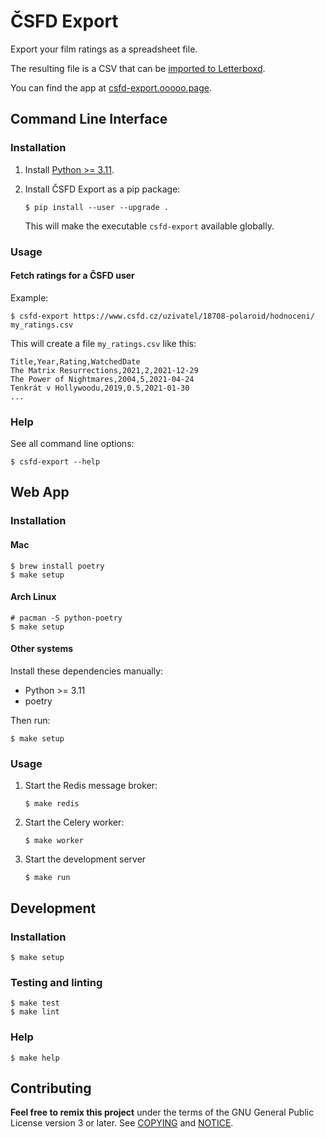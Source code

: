 # ČSFD Export

Export your film ratings as a spreadsheet file.

The resulting file is a CSV that can be [imported to
Letterboxd](https://letterboxd.com/about/importing-data/).

You can find the app at [csfd-export.ooooo.page](https://csfd-export.ooooo.page).

## Command Line Interface

### Installation

1. Install [Python >= 3.11](https://www.python.org/).

2. Install ČSFD Export as a pip package:

    ```shell
    $ pip install --user --upgrade .
    ```

    This will make the executable `csfd-export` available globally.

### Usage

#### Fetch ratings for a ČSFD user

Example:

```shell
$ csfd-export https://www.csfd.cz/uzivatel/18708-polaroid/hodnoceni/ my_ratings.csv
```

This will create a file `my_ratings.csv` like this:

```csv
Title,Year,Rating,WatchedDate
The Matrix Resurrections,2021,2,2021-12-29
The Power of Nightmares,2004,5,2021-04-24
Tenkrát v Hollywoodu,2019,0.5,2021-01-30
...
```

### Help

See all command line options:

```shell
$ csfd-export --help
```

## Web App

### Installation

#### Mac

```shell
$ brew install poetry
$ make setup
```

#### Arch Linux

```shell
# pacman -S python-poetry
$ make setup
```

#### Other systems

Install these dependencies manually:

- Python >= 3.11
- poetry

Then run:

```shell
$ make setup
```

### Usage

1. Start the Redis message broker:

    ```shell
    $ make redis
    ```

2. Start the Celery worker:

    ```shell
    $ make worker
    ```

3. Start the development server

    ```shell
    $ make run
    ```

## Development

### Installation

```shell
$ make setup
```

### Testing and linting

```shell
$ make test
$ make lint
```

### Help

```shell
$ make help
```

## Contributing

__Feel free to remix this project__ under the terms of the GNU General Public
License version 3 or later. See [COPYING](./COPYING) and [NOTICE](./NOTICE).
